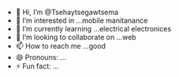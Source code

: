 - 👋 Hi, I’m @Tsehaytsegawtsema
- 👀 I’m interested in ...mobile manitanance
- 🌱 I’m currently learning ...electrical electronices
- 💞️ I’m looking to collaborate on ...web
- 📫 How to reach me ...good
- 😄 Pronouns: ...
- ⚡ Fun fact: ...

<!---
Tsehaytsegawtsema/Tsehaytsegawtsema is a ✨ special ✨ repository because its `README.md` (this file) appears on your GitHub profile.
You can click the Preview link to take a look at your changes.
--->
